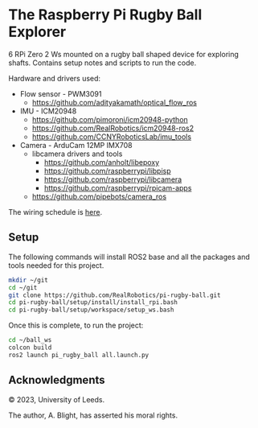# The Raspberry Pi Rugby Ball Explorer

6 RPi Zero 2 Ws mounted on a rugby ball shaped device for exploring shafts.  Contains setup notes and scripts to run the code.

Hardware and drivers used:

* Flow sensor - PWM3091
  * <https://github.com/adityakamath/optical_flow_ros>
* IMU - ICM20948
  * <https://github.com/pimoroni/icm20948-python>
  * <https://github.com/RealRobotics/icm20948-ros2>
  * <https://github.com/CCNYRoboticsLab/imu_tools>
* Camera - ArduCam 12MP IMX708
  * libcamera drivers and tools
    * <https://github.com/anholt/libepoxy>
    * <https://github.com/raspberrypi/libpisp>
    * <https://github.com/raspberrypi/libcamera>
    * <https://github.com/raspberrypi/rpicam-apps>
  * <https://github.com/pipebots/camera_ros>

The wiring schedule is [here](wiring.md).

## Setup

The following commands will install ROS2 base and all the packages and tools needed for this project.

```bash
mkdir ~/git
cd ~/git
git clone https://github.com/RealRobotics/pi-rugby-ball.git
cd pi-rugby-ball/setup/install/install_rpi.bash
cd pi-rugby-ball/setup/workspace/setup_ws.bash
```

Once this is complete, to run the project:

```bash
cd ~/ball_ws
colcon build
ros2 launch pi_rugby_ball all.launch.py
```


## Acknowledgments

&copy; 2023, University of Leeds.

The author, A. Blight, has asserted his moral rights.
